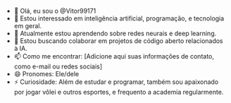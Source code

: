 - 👋 Olá, eu sou o @Vitor99171
- 👀 Estou interessado em inteligência artificial, programação, e tecnologia em geral.
- 🌱 Atualmente estou aprendendo sobre redes neurais e deep learning.
- 💞️ Estou buscando colaborar em projetos de código aberto relacionados à IA.
- 📫 Como me encontrar: [Adicione aqui suas informações de contato, como e-mail ou redes sociais]
- 😄 Pronomes: Ele/dele
- ⚡ Curiosidade: Além de estudar e programar, também sou apaixonado por jogar vôlei e outros esportes, e frequento a academia regularmente.
